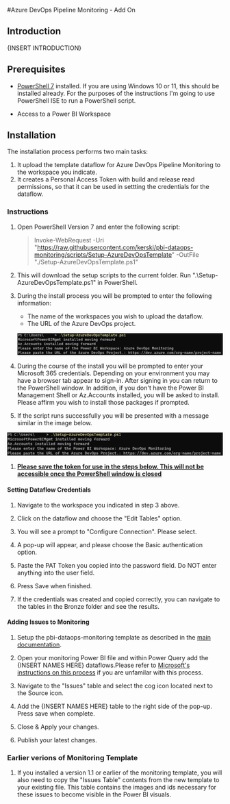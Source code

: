 #Azure DevOps Pipeline Monitoring - Add On

## Introduction

{INSERT INTRODUCTION}

## Prerequisites

-  <a href="https://docs.microsoft.com/en-us/powershell/scripting/install/installing-powershell-on-windows?view=powershell-7.2" target="_blank">PowerShell 7</a> installed.  If you are using Windows 10 or 11, this should be installed already. For the purposes of the instructions I'm going to use PowerShell ISE to run a PowerShell script. 

- Access to a Power BI Workspace

## Installation

The installation process performs two main tasks:

1) It upload the template dataflow for Azure DevOps Pipeline Monitoring to the workspace you indicate.
2) It creates a Personal Access Token with build and release read permissions, so that it can be used in settting the credentials for the dataflow. 

### Instructions

1. Open PowerShell Version 7 and enter the following script:
    > Invoke-WebRequest -Uri "https://raw.githubusercontent.com/kerski/pbi-dataops-monitoring/scripts/Setup-AzureDevOpsTemplate" -OutFile "./Setup-AzureDevOpsTemplate.ps1"
    
1. This will download the setup scripts to the current folder.  Run ".\Setup-AzureDevOpsTemplate.ps1" in PowerShell.

1. During the install process you will be prompted to enter the following information:

    - The name of the workspaces you wish to upload the dataflow.
    - The URL of the Azure DevOps project.

    ![Prompt for information in install script](./images/enter-information.PNG)

1. During the course of the install you will be prompted to enter your Microsoft 365 credentials. Depending on your environment you may have a browser tab appear to sign-in. After signing in you can return to the PowerShell window. In addition, if you don't have the Power BI Management Shell or Az.Accounts installed, you will be asked to install.  Please affirm you wish to install those packages if prompted.

1. If the script runs successfully you will be presented with a message similar in the image below.

![Prompt for information in install script](./images/enter-information.PNG)

1. <strong><u>Please save the token for use in the steps below.  This will not be accessible once the PowerShell window is closed</u></strong>

#### Setting Dataflow Credentials

1.  Navigate to the workspace you indicated in step 3 above.

2.  Click on the dataflow and choose the "Edit Tables" option.

3. You will see a prompt to "Configure Connection".  Please select.

4. A pop-up will appear, and please choose the Basic authentication option.

5. Paste the PAT Token you copied into the password field. Do NOT enter anything into the user field.

6. Press Save when finished.

7. If the credentials was created and copied correctly, you can navigate to the tables in the Bronze folder and see the results.

#### Adding Issues to Monitoring

1. Setup the pbi-dataops-monitoring template as described in the [main documentation](../README.md).

1. Open your monitoring Power BI file and within Power Query add the {INSERT NAMES HERE} dataflows.Please refer to [Microsoft's instructions on this process](https://learn.microsoft.com/en-us/power-bi/transform-model/dataflows/dataflows-configure-consume#consume-a-dataflow) if you are unfamilar with this process.

1. Navigate to the "Issues" table and select the cog icon located next to the Source icon.

1. Add the {INSERT NAMES HERE} table to the right side of the pop-up. Press save when complete.

1. Close & Apply your changes.  

1. Publish your latest changes.

### Earlier verions of Monitoring Template
1. If you installed a version 1.1 or earlier of the monitoring template, you will also need to copy the "Issues Table" contents from the new template to your existing file.  This table contains the images and ids necessary for these issues to become visible in the Power BI visuals.